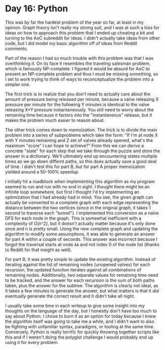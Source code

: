 # Day 16: Python

This was by far the hardest problem of the year so far, at least in my opinion. Graph theory isn't really my strong
suit, and I was at such a loss for ideas on how to approach this problem that I ended up cheating a bit and turning to
the AoC subreddit for ideas. I didn't actually take ideas from other code, but I did model my basic algorithm off of
ideas from Reddit comments.

Part of the reason I had so much trouble with this problem was that I was overthinking it. On its face it resembles
the traveling salesman problem, which is famously NP-complete. I figured it would be absurd for AoC to present an
NP-complete problem and thus I must be missing something, so I set to work trying to think of ways to reconceptualize
the problem into a simpler one.

The first trick is to realize that you don't need to actually care about the amount of pressure being released per
minute, because a valve releasing X pressure per minute for the following Y minutes is identical to the valve releasing
X*Y pressure instantaneously. You still need to worry about the remaining time because it factors into the
"instantaneous" release, but it makes the problem much easier to reason about.

The other trick comes down to memoization. The trick is to divide the main problem into a series of subproblems which
take the form: "If I'm at node X with Y minutes remaining and Z set of valves already opened, what's the maximum "score"
I can hope to achieve?" From this we can derive a concrete "state" for each step that we take through the puzzle and
store the answer in a dictionary. We'll ultimately end up encountering states multiple times as we go down differnt
paths, so this does actually save a good deal of time. I didn't test this for part B, but for part A proper memoization
yielded around a 50-100% speedup.

I initially hit a roadblock when implementing this algorithm as my program seemed to run and run with no end in sight. I
thought there might be an infinite loop somewhere, but first I thought I'd try implementing an optimization that I had
already had in mind. You see, the given graph can actually be converted to a complete graph with each edge representing
the distance between the two vertices (since in the original graph, it takes 1 second to traverse each "tunnel"). I
implemented this conversion as a naïve DFS for each node in the graph. This is somewhat inefficient with a complexity of
_O(n^2)_, but it doesn't actually matter because it's only done once and _n_ is pretty small. Using the new complete
graph and updating the algorithm to modify some assumptions, it was able to generate an answer for part A within a
couple of seconds. This answer was incorrect because I forgot the traversal starts at node `AA` and not index 0 of the
node list (thanks to Reddit for that insight as well).

For part B, it was pretty simple to update the existing algorithm. Instead of iterating against the list of remaining
nodes (unopened valves) for each recursion, the updated function iterates against all combinations of remaining nodes.
Additionally, two separate values for remaining time need to be tracked, and the answer for each recursion is the sum of
both paths taken, plus the answer for the subtree. The algorithm is clearly not ideal, as it takes a few minutes to
generate the answer, but what matters is that it _did_ eventually generate the correct result and it didn't take all
night.

I usually take some time in each writeup to give some insight into my thoughts on the language of the day, but I
honestly don't have too much to say about Python. I chose to burn it as an option for today because I knew the algorithm
itself was going to take me a while, and I didn't want to also be fighting with unfamiliar syntax, paradigms, or
tooling at the same time. Conversely, Python is really terrific for quickly throwing together scripts like this and if
I weren't doing the polyglot challenge I would probably end up using it for every problem.
